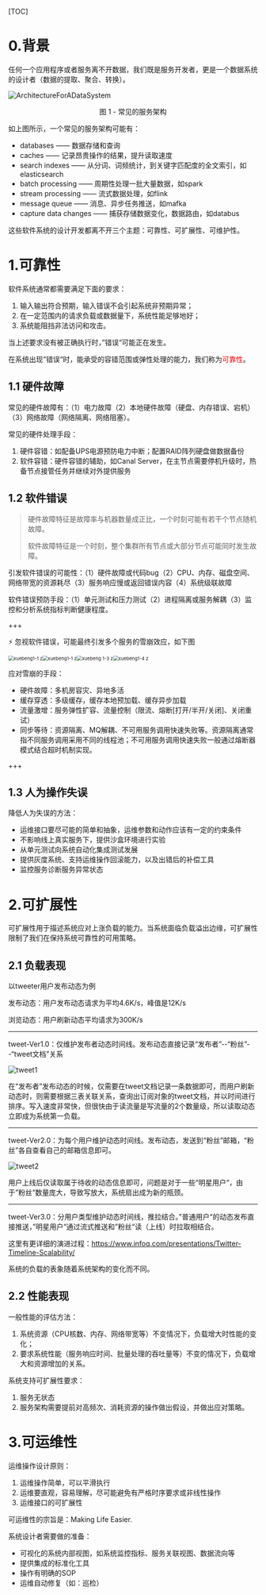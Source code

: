 [TOC]

# 0.背景

任何一个应用程序或者服务离不开数据，我们既是服务开发者，更是一个数据系统的设计者（数据的提取、聚合、转换）。

![ArchitectureForADataSystem](/Users/panyongfeng/Documents/basic_framework/wiki/Notebook/DDIA/pics/ArchitectureForADataSystem.png)

<center>图 1 - 常见的服务架构</center>

如上图所示，一个常见的服务架构可能有：

* databases —— 数据存储和查询
* caches —— 记录昂贵操作的结果，提升读取速度
* search indexes —— 从分词、词频统计，到关键字匹配度的全文索引，如elasticsearch
* batch processing —— 周期性处理一批大量数据，如spark
* stream processing —— 流式数据处理，如flink
* message queue —— 消息、异步任务推送，如mafka
* capture data changes —— 捕获存储数据变化，数据路由，如databus

这些软件系统的设计开发都离不开三个主题：可靠性、可扩展性、可维护性。

# 1.可靠性

软件系统通常都需要满足下面的要求：

1. 输入输出符合预期，输入错误不会引起系统非预期异常；
2. 在一定范围内的请求负载或数据量下，系统性能足够地好；
3. 系统能阻挡非法访问和攻击。

当上述要求没有被正确执行时，”错误“可能正在发生。

在系统出现”错误“时，能承受的容错范围或弹性处理的能力，我们称为<font color='red'>可靠性</font>。

## 1.1 硬件故障

常见的硬件故障有：（1）电力故障（2）本地硬件故障（硬盘、内存错误、宕机）（3）网络故障（网络隔离、网络阻塞）。

常见的硬件处理手段：

1. 硬件容错：如配备UPS电源预防电力中断；配置RAID阵列硬盘做数据备份
2. 软件容错：硬件容错的辅助，如Canal Server，在主节点需要停机升级时，热备节点接管任务并继续对外提供服务

## 1.2 软件错误

> 硬件故障特征是故障率与机器数量成正比，一个时刻可能有若干个节点随机故障。
> 
> 软件故障特征是一个时刻，整个集群所有节点或大部分节点可能同时发生故障。

引发软件错误的可能性：（1）硬件故障或代码bug（2）CPU、内存、磁盘空间、网络带宽的资源耗尽（3）服务响应慢或返回错误内容（4）系统级联故障

软件错误预防手段：（1）单元测试和压力测试（2）进程隔离或服务解耦（3）监控和分析系统指标判断健康程度。

+++

:zap: 忽视软件错误，可能最终引发多个服务的雪崩效应，如下图

<img src="/Users/panyongfeng/Documents/basic_framework/wiki/Notebook/DDIA/pics/xuebeng1-1.jpg" alt="xuebeng1-1 z" style="zoom:67%;" /><img src="/Users/panyongfeng/Documents/basic_framework/wiki/Notebook/DDIA/pics/xuebeng1-2.jpg" alt="xuebeng1-1 z" style="zoom:67%;" /><img src="/Users/panyongfeng/Documents/basic_framework/wiki/Notebook/DDIA/pics/xuebeng 1-3.jpg" alt="xuebeng 1-3 z" style="zoom:67%;" /><img src="/Users/panyongfeng/Documents/basic_framework/wiki/Notebook/DDIA/pics/xuebeng1-4.jpg" alt="xuebeng1-4 z" style="zoom:67%;" />

应对雪崩的手段：

* 硬件故障：多机房容灾、异地多活
* 缓存穿透：多级缓存，缓存本地预加载、缓存异步加载
* 流量激增：服务弹性扩容、流量控制（限流、熔断[打开/半开/关闭]、关闭重试）
* 同步等待：资源隔离、MQ解耦、不可用服务调用快速失败等。资源隔离通常指不同服务调用采用不同的线程池；不可用服务调用快速失败一般通过熔断器模式结合超时机制实现。

+++

## 1.3 人为操作失误

降低人为失误的方法：

* 运维接口要尽可能的简单和抽象，运维参数和动作应该有一定的约束条件
* 不影响线上真实服务下，提供沙盒环境进行实验
* 从单元测试向系统自动化集成测试发展
* 提供灰度系统、支持运维操作回滚能力，以及出错后的补偿工具
* 监控服务诊断服务异常状态

# 2.可扩展性

可扩展性用于描述系统应对上涨负载的能力。当系统面临负载溢出边缘，可扩展性限制了我们在保持系统可靠性的可用策略。

## 2.1 负载表现

以tweeter用户发布动态为例

发布动态：用户发布动态请求为平均4.6K/s，峰值是12K/s

浏览动态：用户刷新动态平均请求为300K/s

---

tweet-Ver1.0：仅维护发布者动态时间线。发布动态直接记录“发布者”--“粉丝”--“tweet文档”关系

![tweet1](/Users/panyongfeng/Documents/basic_framework/wiki/Notebook/DDIA/pics/tweet1.png)

在“发布者”发布动态的时候，仅需要在tweet文档记录一条数据即可，而用户刷新动态时，则需要根据三表关联关系，查询出订阅对象的tweet文档，并以时间进行排序。写入速度非常快，但很快由于读流量是写流量的2个数量级，所以读取动态立即成为系统第一负载。

---

tweet-Ver2.0：为每个用户维护动态时间线。发布动态，发送到“粉丝”邮箱，“粉丝”各自查看自己的邮箱信息即可。

![tweet2](/Users/panyongfeng/Documents/basic_framework/wiki/Notebook/DDIA/pics/tweet2.png)

用户上线后仅读取属于待收的动态信息即可，问题是对于一些“明星用户“，由于”粉丝“数量庞大，导致写放大，系统扇出成为新的瓶颈。

---

tweet-Ver3.0：分用户类型维护动态时间线，推拉结合。”普通用户“的动态发布直接推送，”明星用户“通过流式推送和”粉丝“读（上线）时拉取相结合。

这里有更详细的演进过程：https://www.infoq.com/presentations/Twitter-Timeline-Scalability/

系统的负载的表象随着系统架构的变化而不同。

## 2.2 性能表现

一般性能的评估方法：

1. 系统资源（CPU核数、内存、网络带宽等）不变情况下，负载增大时性能的变化；
2. 要求系统性能（服务响应时间、批量处理的吞吐量等）不变的情况下，负载增大和资源增加的关系。

系统支持可扩展性要求：

1. 服务无状态
2. 服务架构需要提前对高频次、消耗资源的操作做出假设，并做出应对策略。

# 3.可运维性

运维操作设计原则：

1. 运维操作简单，可以平滑执行
2. 运维要直观，容易理解，尽可能避免有严格时序要求或非线性操作
3. 运维接口的可扩展性

可运维性的宗旨是：Making Life Easier.

系统设计者需要做的准备：

* 可视化的系统内部视图，如系统监控指标、服务关联视图、数据流向等
* 提供集成的标准化工具
* 操作有明确的SOP
* 运维自动修复（如：巡检）
